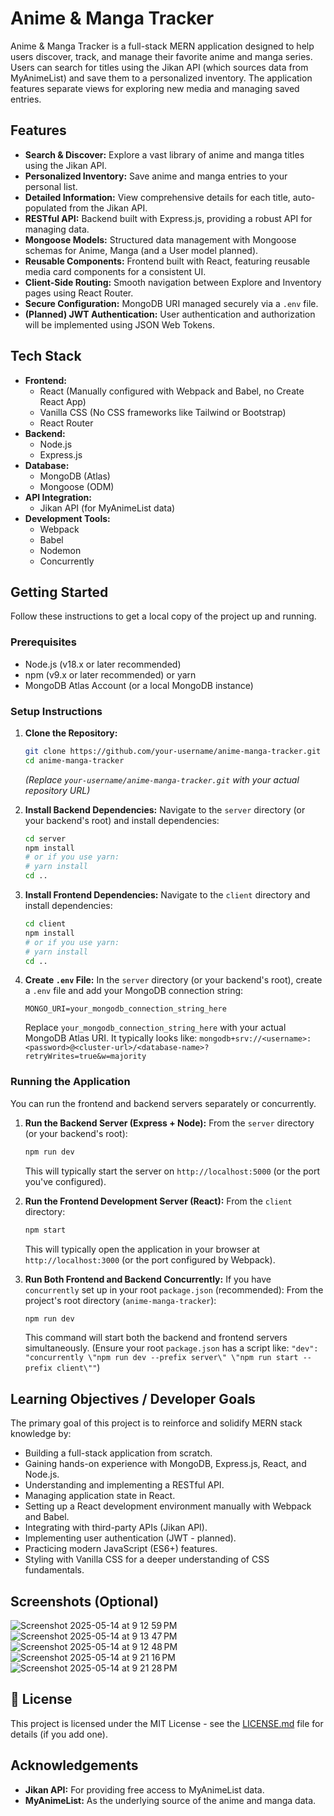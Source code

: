 # Anime & Manga Tracker

Anime & Manga Tracker is a full-stack MERN application designed to help users discover, track, and manage their favorite anime and manga series. Users can search for titles using the Jikan API (which sources data from MyAnimeList) and save them to a personalized inventory. The application features separate views for exploring new media and managing saved entries.

##  Features

*   **Search & Discover:** Explore a vast library of anime and manga titles using the Jikan API.
*   **Personalized Inventory:** Save anime and manga entries to your personal list.
*   **Detailed Information:** View comprehensive details for each title, auto-populated from the Jikan API.
*   **RESTful API:** Backend built with Express.js, providing a robust API for managing data.
*   **Mongoose Models:** Structured data management with Mongoose schemas for Anime, Manga (and a User model planned).
*   **Reusable Components:** Frontend built with React, featuring reusable media card components for a consistent UI.
*   **Client-Side Routing:** Smooth navigation between Explore and Inventory pages using React Router.
*   **Secure Configuration:** MongoDB URI managed securely via a `.env` file.
*   **(Planned) JWT Authentication:** User authentication and authorization will be implemented using JSON Web Tokens.

##  Tech Stack

*   **Frontend:**
    *   React (Manually configured with Webpack and Babel, no Create React App)
    *   Vanilla CSS (No CSS frameworks like Tailwind or Bootstrap)
    *   React Router
*   **Backend:**
    *   Node.js
    *   Express.js
*   **Database:**
    *   MongoDB (Atlas)
    *   Mongoose (ODM)
*   **API Integration:**
    *   Jikan API (for MyAnimeList data)
*   **Development Tools:**
    *   Webpack
    *   Babel
    *   Nodemon
    *   Concurrently

##  Getting Started

Follow these instructions to get a local copy of the project up and running.

### Prerequisites

*   Node.js (v18.x or later recommended)
*   npm (v9.x or later recommended) or yarn
*   MongoDB Atlas Account (or a local MongoDB instance)

### Setup Instructions

1.  **Clone the Repository:**
    ```bash
    git clone https://github.com/your-username/anime-manga-tracker.git
    cd anime-manga-tracker
    ```
    *(Replace `your-username/anime-manga-tracker.git` with your actual repository URL)*

2.  **Install Backend Dependencies:**
    Navigate to the `server` directory (or your backend's root) and install dependencies:
    ```bash
    cd server
    npm install
    # or if you use yarn:
    # yarn install
    cd ..
    ```

3.  **Install Frontend Dependencies:**
    Navigate to the `client` directory and install dependencies:
    ```bash
    cd client
    npm install
    # or if you use yarn:
    # yarn install
    cd ..
    ```

4.  **Create `.env` File:**
    In the `server` directory (or your backend's root), create a `.env` file and add your MongoDB connection string:
    ```
    MONGO_URI=your_mongodb_connection_string_here
    ```
    Replace `your_mongodb_connection_string_here` with your actual MongoDB Atlas URI. It typically looks like: `mongodb+srv://<username>:<password>@<cluster-url>/<database-name>?retryWrites=true&w=majority`

### Running the Application

You can run the frontend and backend servers separately or concurrently.

1.  **Run the Backend Server (Express + Node):**
    From the `server` directory (or your backend's root):
    ```bash
    npm run dev
    ```
    This will typically start the server on `http://localhost:5000` (or the port you've configured).

2.  **Run the Frontend Development Server (React):**
    From the `client` directory:
    ```bash
    npm start
    ```
    This will typically open the application in your browser at `http://localhost:3000` (or the port configured by Webpack).

3.  **Run Both Frontend and Backend Concurrently:**
    If you have `concurrently` set up in your root `package.json` (recommended):
    From the project's root directory (`anime-manga-tracker`):
    ```bash
    npm run dev
    ```
    This command will start both the backend and frontend servers simultaneously. (Ensure your root `package.json` has a script like: `"dev": "concurrently \"npm run dev --prefix server\" \"npm run start --prefix client\""`)

##  Learning Objectives / Developer Goals

The primary goal of this project is to reinforce and solidify MERN stack knowledge by:

*   Building a full-stack application from scratch.
*   Gaining hands-on experience with MongoDB, Express.js, React, and Node.js.
*   Understanding and implementing a RESTful API.
*   Managing application state in React.
*   Setting up a React development environment manually with Webpack and Babel.
*   Integrating with third-party APIs (Jikan API).
*   Implementing user authentication (JWT - planned).
*   Practicing modern JavaScript (ES6+) features.
*   Styling with Vanilla CSS for a deeper understanding of CSS fundamentals.

##  Screenshots (Optional)

![Screenshot 2025-05-14 at 9 12 59 PM](https://github.com/user-attachments/assets/4f679f28-251b-4a02-9777-ae0d8360e781)
![Screenshot 2025-05-14 at 9 13 47 PM](https://github.com/user-attachments/assets/5fe5c869-1637-4a3f-abc6-6927006ebf84)
![Screenshot 2025-05-14 at 9 12 48 PM](https://github.com/user-attachments/assets/98072916-9e46-408d-8dd4-97a2b92719ec)
![Screenshot 2025-05-14 at 9 21 16 PM](https://github.com/user-attachments/assets/984004bd-e788-4afd-874a-a88a43c62848)
![Screenshot 2025-05-14 at 9 21 28 PM](https://github.com/user-attachments/assets/28a5c1f3-dafc-4848-a246-cc0654f41033)



## 📄 License

This project is licensed under the MIT License - see the [LICENSE.md](LICENSE.md) file for details (if you add one).


##  Acknowledgements

*   **Jikan API:** For providing free access to MyAnimeList data.
*   **MyAnimeList:** As the underlying source of the anime and manga data.

